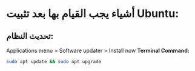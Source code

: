 # أشياء يجب القيام بها بعد تثبيت Ubuntu:
## تحديث النظام:
Applications menu > Software updater > Install now
**Terminal Command:**  
```bash
sudo apt update && sudo apt upgrade
